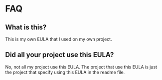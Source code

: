 # FAQ

## What is this?
This is my own EULA that I used on my own project.

## Did all your project use this EULA?
No, not all my project use this EULA. The project that use this EULA is just the project that specify using this EULA in the readme file.
